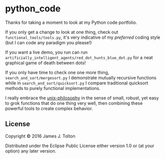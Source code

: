 # python_code

Thanks for taking a moment to look at my Python code portfolio.

If you only get a change to look at one thing, check out `functional_tools/tools.py`, it's very indicative of
 my _preferred_ coding style (but I can code any paradigm you please!)

If you want a live demo, you run can run `artificially_intelligent_agents/red_dot_hunts_blue_dot.py`
for a neat graphical game of death between dots!

If you only have time to check one one more thing, `search_and_sort/mergesort.py` I demonstrate
mutually recursive functions while in `search_and_sort/quicksort.py` I compare traditional quicksort
methods to purely functional implementations.


 I really embrace the [unix-philosophy](https://en.wikipedia.org/wiki/Unix_philosophy#Origin) in the sense of small,
 robust, yet easy to grok functions that do one thing very well, then combining these powerful tools to create complex behavior.



## License

Copyright © 2016 James J. Tolton

Distributed under the Eclipse Public License either version 1.0 or (at
your option) any later version.
